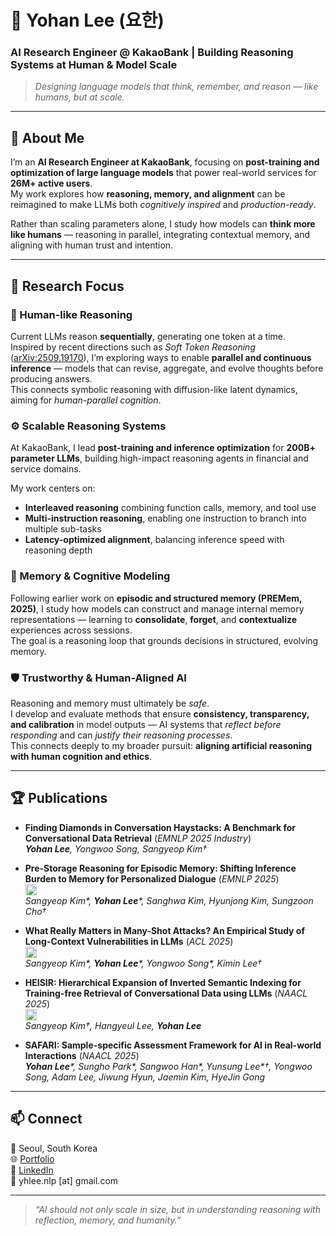 # 🧠 Yohan Lee (요한)
### AI Research Engineer @ KakaoBank | Building Reasoning Systems at Human & Model Scale

> _Designing language models that think, remember, and reason — like humans, but at scale._

---

## 🧩 About Me

I’m an **AI Research Engineer at KakaoBank**, focusing on **post-training and optimization of large language models** that power real-world services for **26M+ active users**.  
My work explores how **reasoning, memory, and alignment** can be reimagined to make LLMs both *cognitively inspired* and *production-ready*.

Rather than scaling parameters alone, I study how models can **think more like humans** —  reasoning in parallel, integrating contextual memory, and aligning with human trust and intention.

---

## 🔭 Research Focus

### 🧠 Human-like Reasoning
Current LLMs reason **sequentially**, generating one token at a time.  \
Inspired by recent directions such as *Soft Token Reasoning* ([arXiv:2509.19170](https://arxiv.org/abs/2509.19170)), I’m exploring ways to enable **parallel and continuous inference** — models that can revise, aggregate, and evolve thoughts before producing answers.  \
This connects symbolic reasoning with diffusion-like latent dynamics, aiming for *human-parallel cognition*.

### ⚙️ Scalable Reasoning Systems
At KakaoBank, I lead **post-training and inference optimization** for **200B+ parameter LLMs**, building high-impact reasoning agents in financial and service domains.  

My work centers on:
- **Interleaved reasoning** combining function calls, memory, and tool use  
- **Multi-instruction reasoning**, enabling one instruction to branch into multiple sub-tasks  
- **Latency-optimized alignment**, balancing inference speed with reasoning depth  

### 🧬 Memory & Cognitive Modeling
Following earlier work on **episodic and structured memory (PREMem, 2025)**, I study how models can construct and manage internal memory representations — learning to **consolidate**, **forget**, and **contextualize** experiences across sessions. \
The goal is a reasoning loop that grounds decisions in structured, evolving memory.

### 🛡️ Trustworthy & Human-Aligned AI
Reasoning and memory must ultimately be *safe*.  
I develop and evaluate methods that ensure **consistency, transparency, and calibration** in model outputs — AI systems that *reflect before responding* and can *justify their reasoning processes*. \
This connects deeply to my broader pursuit: **aligning artificial reasoning with human cognition and ethics**.

---

## 🏆 Publications

- **Finding Diamonds in Conversation Haystacks: A Benchmark for Conversational Data Retrieval** (*EMNLP 2025 Industry*) \
  _**Yohan Lee**, Yongwoo Song, Sangyeop Kim†_

- **Pre-Storage Reasoning for Episodic Memory: Shifting Inference Burden to Memory for Personalized Dialogue** (*EMNLP 2025*) \
  <a href="https://arxiv.org/abs/2509.10852"><img src="https://img.shields.io/badge/arXiv-2509.10852-b31b1b.svg" height="18"></a> \
  _Sangyeop Kim*, **Yohan Lee***, Sanghwa Kim, Hyunjong Kim, Sungzoon Cho†_

- **What Really Matters in Many-Shot Attacks? An Empirical Study of Long-Context Vulnerabilities in LLMs** (*ACL 2025*) \
  <a href="https://arxiv.org/abs/2505.19773"><img src="https://img.shields.io/badge/arXiv-2505.19773-b31b1b.svg" height="18"></a> \
  _Sangyeop Kim*, **Yohan Lee***, Yongwoo Song*, Kimin Lee†_

- **HEISIR: Hierarchical Expansion of Inverted Semantic Indexing for Training-free Retrieval of Conversational Data using LLMs** (*NAACL 2025*) \
  <a href="https://arxiv.org/abs/2503.04141"><img src="https://img.shields.io/badge/arXiv-2503.04141-b31b1b.svg" height="18"></a> \
  _Sangyeop Kim†, Hangyeul Lee, **Yohan Lee**_

- **SAFARI: Sample-specific Assessment Framework for AI in Real-world Interactions** (*NAACL 2025*) \
  _**Yohan Lee***, Sungho Park*, Sangwoo Han*, Yunsung Lee*†, Yongwoo Song, Adam Lee, Jiwung Hyun, Jaemin Kim, HyeJin Gong_

---

## 📫 Connect

📍 Seoul, South Korea  
🌐 [Portfolio](https://l-yohai.github.io/portfolio/)  
💼 [LinkedIn](https://www.linkedin.com/in/l-yohai/)  
📧 yhlee.nlp [at] gmail.com  

---

> _“AI should not only scale in size, but in understanding reasoning with reflection, memory, and humanity.”_
